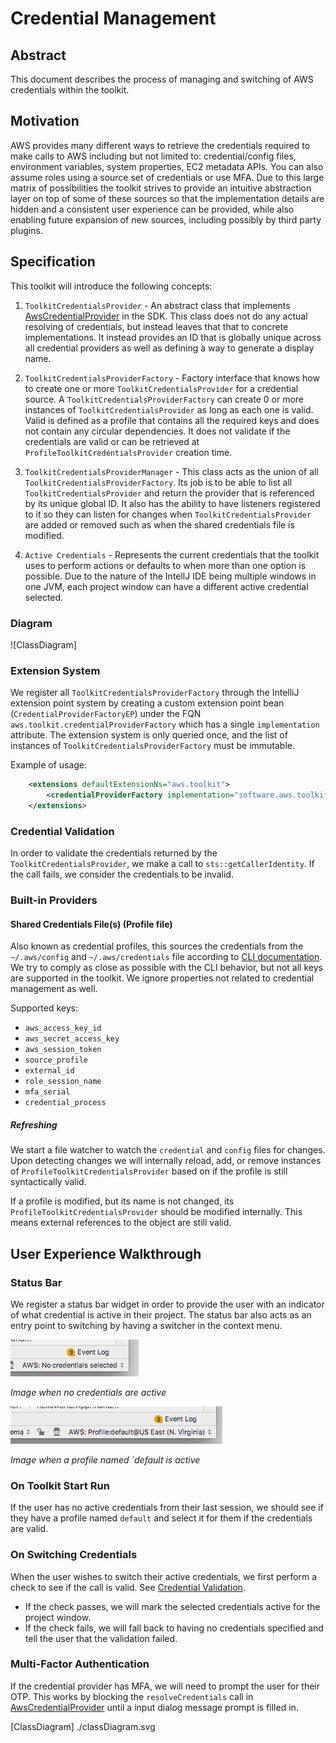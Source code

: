 # Credential Management

## Abstract

This document describes the process of managing and switching of AWS credentials within the toolkit.

## Motivation

AWS provides many different ways to retrieve the credentials required to make calls to AWS including but not limited to:
credential/config files, environment variables, system properties, EC2 metadata APIs. You can also assume roles using 
a source set of credentials or use MFA. Due to this large matrix of possibilities the toolkit strives to provide an 
intuitive abstraction layer on top of some of these sources so that the implementation details are hidden and a 
consistent user experience can be provided, while also enabling future expansion of new sources, including possibly by 
third party plugins.

## Specification

This toolkit will introduce the following concepts:

1. `ToolkitCredentialsProvider` - An abstract class that implements [AwsCredentialProvider] in the SDK. This class does not
do any actual resolving of credentials, but instead leaves that that to concrete implementations. It instead provides
an ID that is globally unique across all credential providers as well as defining a way to generate a display name.

2. `ToolkitCredentialsProviderFactory` - Factory interface that knows how to create one or more `ToolkitCredentialsProvider`
for a credential source. A `ToolkitCredentialsProviderFactory` can create 0 or more instances of `ToolkitCredentialsProvider` 
as long as each one is valid. Valid is defined as a profile that contains all the required 
keys and does not contain any circular dependencies. It does not validate if the credentials are valid or can be 
retrieved at `ProfileToolkitCredentialsProvider` creation time.

3. `ToolkitCredentialsProviderManager` - This class acts as the union of all `ToolkitCredentialsProviderFactory`. Its 
job is to be able to list all `ToolkitCredentialsProvider` and return the provider that is referenced by its unique global ID.
 It also has the ability to have listeners registered to it so they can listen for changes when `ToolkitCredentialsProvider` are
added or removed such as when the shared credentials file is modified.

4. `Active Credentials` - Represents the current credentials that the toolkit uses to perform actions or defaults to when
more than one option is possible. Due to the nature of the IntellJ IDE being multiple windows in one JVM, each project
window can have a different active credential selected.

### Diagram
![ClassDiagram]

### Extension System

We register all `ToolkitCredentialsProviderFactory` through the IntelliJ extension point system by creating a custom
extension point bean (`CredentialProviderFactoryEP`) under the FQN `aws.toolkit.credentialProviderFactory` which has a 
single `implementation` attribute. The extension system is only queried once, and the list of instances of
`ToolkitCredentialsProviderFactory` must be immutable.

Example of usage:
```xml
    <extensions defaultExtensionNs="aws.toolkit">
        <credentialProviderFactory implementation="software.aws.toolkits.jetbrains.core.credentials.profiles.ProfileCredentialProviderFactory"/>
    </extensions>
```

### Credential Validation

In order to validate the credentials returned by the `ToolkitCredentialsProvider`, we make a call to 
`sts::getCallerIdentity`. If the call fails, we consider the credentials to be invalid.

### Built-in Providers

#### Shared Credentials File(s) (Profile file)

Also known as credential profiles, this sources the credentials from the `~/.aws/config` and `~/.aws/credentials` file
according to [CLI documentation][CliConfigDocs]. We try to comply as close as possible with the CLI behavior, but not
all keys are supported in the toolkit. We ignore properties not related to credential management as well.

Supported keys:
* `aws_access_key_id`
* `aws_secret_access_key`
* `aws_session_token`
* `source_profile`
* `external_id`
* `role_session_name`
* `mfa_serial`
* `credential_process`

##### Refreshing

We start a file watcher to watch the `credential` and `config` files for changes. Upon detecting changes we will internally
reload, add, or remove instances of `ProfileToolkitCredentialsProvider` based on if the profile is still syntactically valid.

If a profile is modified, but its name is not changed, its `ProfileToolkitCredentialsProvider` should be modified internally. 
This means external references to the object are still valid.

## User Experience Walkthrough

### Status Bar

We register a status bar widget in order to provide the user with an indicator of what credential is active in their 
project. The status bar also acts as an entry point to switching by having a switcher in the context menu.

![NoCredentialsStatusBar]

*Image when no credentials are active*

![DefaultCredentialsStatusBar]

*Image when a profile named `default is active*

### On Toolkit Start Run

If the user has no active credentials from their last session, we should see if they have a profile named `default` 
and select it for them if the credentials are valid.

### On Switching Credentials

When the user wishes to switch their active credentials, we first perform a check to see if the call is valid. See 
[Credential Validation](#Credential-Validation).

* If the check passes, we will mark the selected credentials active for the project window.
* If the check fails, we will fall back to having no credentials specified and tell the user that the validation 
failed.

### Multi-Factor Authentication

If the credential provider has MFA, we will need to prompt the user for their OTP. This works by blocking the 
`resolveCredentials` call in [AwsCredentialProvider] until a input dialog message prompt is filled in.

[AwsCredentialProvider]: https://github.com/aws/aws-sdk-java-v2/blob/master/core/auth/src/main/java/software/amazon/awssdk/auth/credentials/AwsCredentialsProvider.java
[CliConfigDocs]: https://docs.aws.amazon.com/cli/latest/topic/config-vars.html#credentials
[DefaultCredentialsStatusBar]: ./defaultCrdentialsStatusBar.png
[NoCredentialsStatusBar]: ./noCrdentialsStatusBar.png
[ClassDiagram] ./classDiagram.svg
